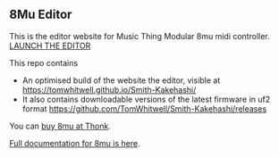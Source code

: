 ## 8Mu Editor  

This is the editor website for Music Thing Modular 8mu midi controller.
[LAUNCH THE EDITOR](https://tomwhitwell.github.io/Smith-Kakehashi/)

This repo contains  

* An optimised build of the website the editor, visible at https://tomwhitwell.github.io/Smith-Kakehashi/ 
* It also contains downloadable versions of the latest firmware in uf2 format https://github.com/TomWhitwell/Smith-Kakehashi/releases 

You can [buy 8mu at Thonk](https://www.thonk.co.uk/shop/music-thing-8mu/).

[Full documentation for 8mu is here](https://www.musicthing.co.uk/8mu). 
